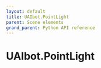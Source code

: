 ```yaml
---
layout: default
title: UAIbot.PointLight
parent: Scene elements
grand_parent: Python API reference
---
```


# UAIbot.PointLight